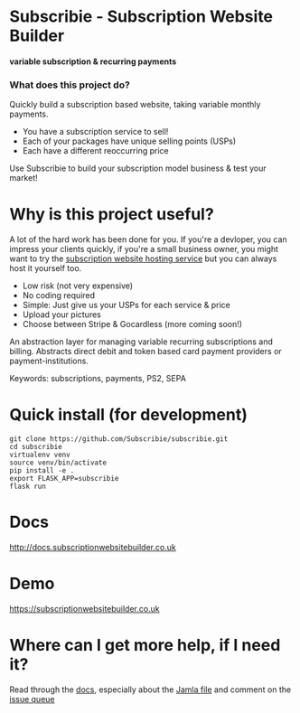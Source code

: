 # Subscribie  - Subscription Website Builder 
#### variable subscription & recurring payments

### What does this project do?                                                   

Quickly build a subscription based website, taking variable monthly payments.

- You have a subscription service to sell!
- Each of your packages have unique selling points (USPs)
- Each have a different reoccurring price

Use Subscribie to build your subscription model business & test your market!

# Why is this project useful?                                                    

A lot of the hard work has been done for you. If you're a devloper, you can
impress your clients quickly, if you're a small business owner, you might want
to try the [subscription website hosting service](http://subscriptionwebsitebuilder.co.uk) but you can always host it yourself too.

- Low risk (not very expensive)
- No coding required
- Simple: Just give us your USPs for each service & price
- Upload your pictures
- Choose between Stripe & Gocardless (more coming soon!) 

An abstraction layer for managing variable recurring subscriptions and billing. Abstracts direct debit and token based card payment providers or payment-institutions.

Keywords: subscriptions, payments, PS2, SEPA 

# Quick install (for development)

```
git clone https://github.com/Subscribie/subscribie.git
cd subscribie
virtualenv venv
source venv/bin/activate
pip install -e .
export FLASK_APP=subscribie
flask run
```

# Docs 

http://docs.subscriptionwebsitebuilder.co.uk 

# Demo

https://subscriptionwebsitebuilder.co.uk

# Where can I get more help, if I need it?

Read through the [docs](http://docs.subscriptionwebsitebuilder.co.uk), especially
about the [Jamla
file](http://docs.subscriptionwebsitebuilder.co.uk/jamla/jamla.html#jamla) 
and comment on the [issue
queue](https://github.com/Subscribie/subscribie/issues)
